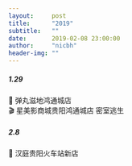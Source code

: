 ```yaml
---
layout:     post
title:      "2019"
subtitle:   ""
date:       2019-02-08 23:00:00
author:     "nicbh"
header-img: ""
---
```

##### 1.29
 🍣 弹丸滋地鸿通城店<br/>
 🎬 星美影商城贵阳鸿通城店 密室逃生<br/>
##### 2.8
 🏨 汉庭贵阳火车站新店<br/>
